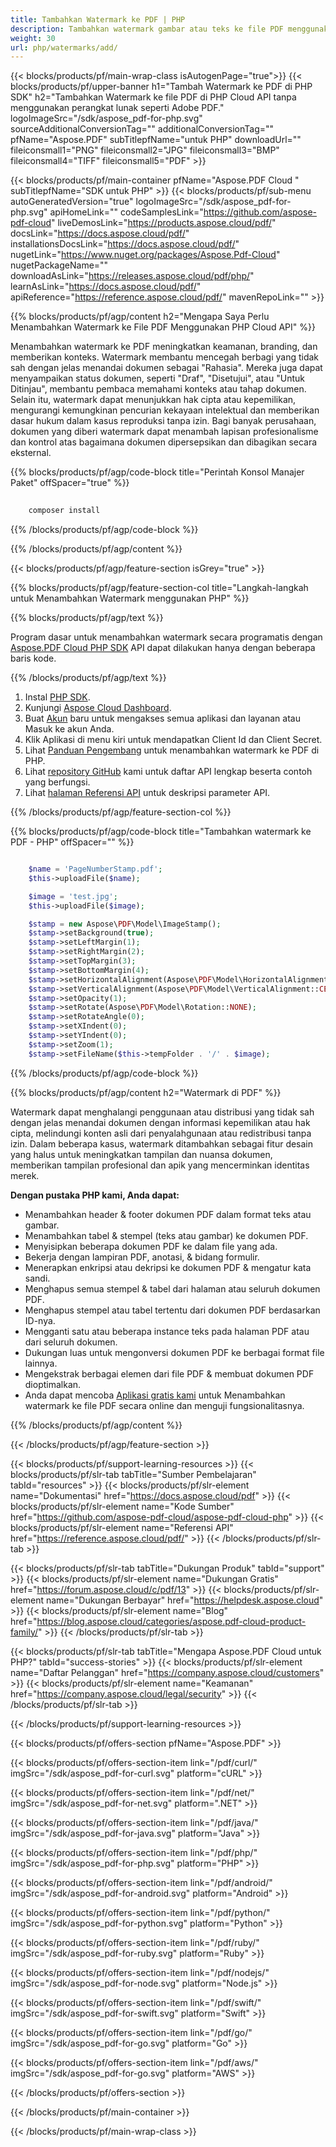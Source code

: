 ```yaml
---
title: Tambahkan Watermark ke PDF | PHP
description: Tambahkan watermark gambar atau teks ke file PDF menggunakan PHP dan Aspose.PDF Cloud SDK. Lindungi atau beri merek pada dokumen Anda.
weight: 30
url: php/watermarks/add/
---
```


{{< blocks/products/pf/main-wrap-class isAutogenPage="true">}}
{{< blocks/products/pf/upper-banner h1="Tambah Watermark ke PDF di PHP SDK" h2="Tambahkan Watermark ke file PDF di PHP Cloud API tanpa menggunakan perangkat lunak seperti Adobe PDF." logoImageSrc="/sdk/aspose_pdf-for-php.svg" sourceAdditionalConversionTag="" additionalConversionTag="" pfName="Aspose.PDF" subTitlepfName="untuk PHP" downloadUrl="" fileiconsmall1="PNG" fileiconsmall2="JPG" fileiconsmall3="BMP" fileiconsmall4="TIFF" fileiconsmall5="PDF" >}}

{{< blocks/products/pf/main-container pfName="Aspose.PDF Cloud " subTitlepfName="SDK untuk PHP" >}}
{{< blocks/products/pf/sub-menu autoGeneratedVersion="true" logoImageSrc="/sdk/aspose_pdf-for-php.svg" apiHomeLink="" codeSamplesLink="https://github.com/aspose-pdf-cloud" liveDemosLink="https://products.aspose.cloud/pdf/" docsLink="https://docs.aspose.cloud/pdf/" installationsDocsLink="https://docs.aspose.cloud/pdf/" nugetLink="https://www.nuget.org/packages/Aspose.Pdf-Cloud" nugetPackageName="" downloadAsLink="https://releases.aspose.cloud/pdf/php/" learnAsLink="https://docs.aspose.cloud/pdf/" apiReference="https://reference.aspose.cloud/pdf/" mavenRepoLink="" >}}

{{% blocks/products/pf/agp/content h2="Mengapa Saya Perlu Menambahkan Watermark ke File PDF Menggunakan PHP Cloud API" %}}

Menambahkan watermark ke PDF meningkatkan keamanan, branding, dan memberikan konteks. Watermark membantu mencegah berbagi yang tidak sah dengan jelas menandai dokumen sebagai "Rahasia". Mereka juga dapat menyampaikan status dokumen, seperti "Draf", "Disetujui", atau "Untuk Ditinjau", membantu pembaca memahami konteks atau tahap dokumen. Selain itu, watermark dapat menunjukkan hak cipta atau kepemilikan, mengurangi kemungkinan pencurian kekayaan intelektual dan memberikan dasar hukum dalam kasus reproduksi tanpa izin. Bagi banyak perusahaan, dokumen yang diberi watermark dapat menambah lapisan profesionalisme dan kontrol atas bagaimana dokumen dipersepsikan dan dibagikan secara eksternal.

{{% blocks/products/pf/agp/code-block title="Perintah Konsol Manajer Paket" offSpacer="true" %}}

```bash
     
    composer install

```

{{% /blocks/products/pf/agp/code-block %}}

{{% /blocks/products/pf/agp/content %}}

{{< blocks/products/pf/agp/feature-section isGrey="true" >}}

{{% blocks/products/pf/agp/feature-section-col title="Langkah-langkah untuk Menambahkan Watermark menggunakan PHP" %}}

{{% blocks/products/pf/agp/text %}}

Program dasar untuk menambahkan watermark secara programatis dengan
[Aspose.PDF Cloud PHP SDK](https://products.aspose.cloud/pdf/php/)
API dapat dilakukan hanya dengan beberapa baris kode.

{{% /blocks/products/pf/agp/text %}}

1. Instal [PHP SDK](https://pypi.org/project/asposepdfcloud/).
1. Kunjungi [Aspose Cloud Dashboard](https://dashboard.aspose.cloud/).
1. Buat [Akun](https://docs.aspose.cloud/display/storagecloud/Creating+and+Managing+Account) baru untuk mengakses semua aplikasi dan layanan atau Masuk ke akun Anda.
1. Klik Aplikasi di menu kiri untuk mendapatkan Client Id dan Client Secret.
1. Lihat [Panduan Pengembang](https://docs.aspose.cloud/pdf/working-with-stamps/) untuk menambahkan watermark ke PDF di PHP.
1. Lihat [repository GitHub](https://github.com/aspose-pdf-cloud/aspose-pdf-cloud-php) kami untuk daftar API lengkap beserta contoh yang berfungsi.
1. Lihat [halaman Referensi API](https://reference.aspose.cloud/pdf/#/Document) untuk deskripsi parameter API.

{{% /blocks/products/pf/agp/feature-section-col %}}


{{% blocks/products/pf/agp/code-block title="Tambahkan watermark ke PDF - PHP" offSpacer="" %}}

```php

	$name = 'PageNumberStamp.pdf';
	$this->uploadFile($name);

	$image = 'test.jpg';
	$this->uploadFile($image);

	$stamp = new Aspose\PDF\Model\ImageStamp();
	$stamp->setBackground(true);
	$stamp->setLeftMargin(1);
	$stamp->setRightMargin(2);
	$stamp->setTopMargin(3);
	$stamp->setBottomMargin(4);
	$stamp->setHorizontalAlignment(Aspose\PDF\Model\HorizontalAlignment::CENTER);
	$stamp->setVerticalAlignment(Aspose\PDF\Model\VerticalAlignment::CENTER);
	$stamp->setOpacity(1);
	$stamp->setRotate(Aspose\PDF\Model\Rotation::NONE);
	$stamp->setRotateAngle(0);
	$stamp->setXIndent(0);
	$stamp->setYIndent(0);
	$stamp->setZoom(1);
	$stamp->setFileName($this->tempFolder . '/' . $image);
```

{{% /blocks/products/pf/agp/code-block %}}

{{% blocks/products/pf/agp/content h2="Watermark di PDF" %}}

Watermark dapat menghalangi penggunaan atau distribusi yang tidak sah dengan jelas menandai dokumen dengan informasi kepemilikan atau hak cipta, melindungi konten asli dari penyalahgunaan atau redistribusi tanpa izin.
Dalam beberapa kasus, watermark ditambahkan sebagai fitur desain yang halus untuk meningkatkan tampilan dan nuansa dokumen, memberikan tampilan profesional dan apik yang mencerminkan identitas merek.

**Dengan pustaka PHP kami, Anda dapat:**

+ Menambahkan header & footer dokumen PDF dalam format teks atau gambar.
+ Menambahkan tabel & stempel (teks atau gambar) ke dokumen PDF.
+ Menyisipkan beberapa dokumen PDF ke dalam file yang ada.
+ Bekerja dengan lampiran PDF, anotasi, & bidang formulir.
+ Menerapkan enkripsi atau dekripsi ke dokumen PDF & mengatur kata sandi.
+ Menghapus semua stempel & tabel dari halaman atau seluruh dokumen PDF.
+ Menghapus stempel atau tabel tertentu dari dokumen PDF berdasarkan ID-nya.
+ Mengganti satu atau beberapa instance teks pada halaman PDF atau dari seluruh dokumen.
+ Dukungan luas untuk mengonversi dokumen PDF ke berbagai format file lainnya.
+ Mengekstrak berbagai elemen dari file PDF & membuat dokumen PDF dioptimalkan.
+ Anda dapat mencoba [Aplikasi gratis kami](https://products.aspose.app/pdf/watermark) untuk Menambahkan watermark ke file PDF secara online dan menguji fungsionalitasnya.

{{% /blocks/products/pf/agp/content %}}

{{< /blocks/products/pf/agp/feature-section >}}

{{< blocks/products/pf/support-learning-resources >}}
{{< blocks/products/pf/slr-tab tabTitle="Sumber Pembelajaran" tabId="resources" >}}
{{< blocks/products/pf/slr-element name="Dokumentasi" href="https://docs.aspose.cloud/pdf" >}}
{{< blocks/products/pf/slr-element name="Kode Sumber" href="https://github.com/aspose-pdf-cloud/aspose-pdf-cloud-php" >}}
{{< blocks/products/pf/slr-element name="Referensi API" href="https://reference.aspose.cloud/pdf/" >}}
{{< /blocks/products/pf/slr-tab >}}

{{< blocks/products/pf/slr-tab tabTitle="Dukungan Produk" tabId="support" >}}
{{< blocks/products/pf/slr-element name="Dukungan Gratis" href="https://forum.aspose.cloud/c/pdf/13" >}}
{{< blocks/products/pf/slr-element name="Dukungan Berbayar" href="https://helpdesk.aspose.cloud" >}}
{{< blocks/products/pf/slr-element name="Blog" href="https://blog.aspose.cloud/categories/aspose.pdf-cloud-product-family/" >}}
{{< /blocks/products/pf/slr-tab >}}

{{< blocks/products/pf/slr-tab tabTitle="Mengapa Aspose.PDF Cloud untuk PHP?" tabId="success-stories" >}}
{{< blocks/products/pf/slr-element name="Daftar Pelanggan" href="https://company.aspose.cloud/customers" >}}
{{< blocks/products/pf/slr-element name="Keamanan" href="https://company.aspose.cloud/legal/security" >}}
{{< /blocks/products/pf/slr-tab >}}

{{< /blocks/products/pf/support-learning-resources >}}

{{< blocks/products/pf/offers-section pfName="Aspose.PDF" >}}

{{< blocks/products/pf/offers-section-item link="/pdf/curl/" imgSrc="/sdk/aspose_pdf-for-curl.svg" platform="cURL" >}}

{{< blocks/products/pf/offers-section-item link="/pdf/net/" imgSrc="/sdk/aspose_pdf-for-net.svg" platform=".NET" >}}

{{< blocks/products/pf/offers-section-item link="/pdf/java/" imgSrc="/sdk/aspose_pdf-for-java.svg" platform="Java" >}}

{{< blocks/products/pf/offers-section-item link="/pdf/php/" imgSrc="/sdk/aspose_pdf-for-php.svg" platform="PHP" >}}

{{< blocks/products/pf/offers-section-item link="/pdf/android/" imgSrc="/sdk/aspose_pdf-for-android.svg" platform="Android" >}}

{{< blocks/products/pf/offers-section-item link="/pdf/python/" imgSrc="/sdk/aspose_pdf-for-python.svg" platform="Python" >}}

{{< blocks/products/pf/offers-section-item link="/pdf/ruby/" imgSrc="/sdk/aspose_pdf-for-ruby.svg" platform="Ruby" >}}

{{< blocks/products/pf/offers-section-item link="/pdf/nodejs/" imgSrc="/sdk/aspose_pdf-for-node.svg" platform="Node.js" >}}

{{< blocks/products/pf/offers-section-item link="/pdf/swift/" imgSrc="/sdk/aspose_pdf-for-swift.svg" platform="Swift" >}}

{{< blocks/products/pf/offers-section-item link="/pdf/go/" imgSrc="/sdk/aspose_pdf-for-go.svg" platform="Go" >}}

{{< blocks/products/pf/offers-section-item link="/pdf/aws/" imgSrc="/sdk/aspose_pdf-for-go.svg" platform="AWS" >}}

{{< /blocks/products/pf/offers-section >}}

<!-- aboutfile Ends -->

{{< /blocks/products/pf/main-container >}}

{{< /blocks/products/pf/main-wrap-class >}}
